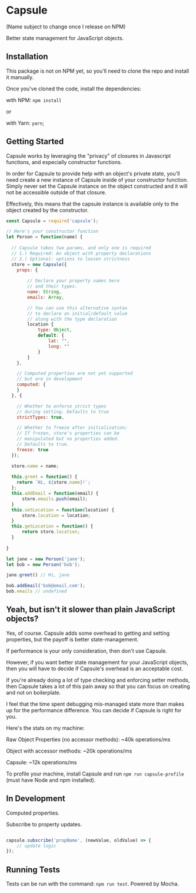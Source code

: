 # Capsule

(Name subject to change once I release on NPM)

Better state management for JavaScript objects.

## Installation

This package is not on NPM yet, so you'll need to clone the repo and install it manually.

Once you've cloned the code, install the dependencies:

with NPM: `npm install`

or 

with Yarn: `yarn`;

## Getting Started

Capsule works by leveraging the "privacy" of closures in Javascript functions, and especially constructor functions.

In order for Capsule to provide help with an object's private state, you'll need create a new instance of Capsule inside of your constructor function. Simply never set the Capsule instance on the object constructed and it will not be accessible
outside of that closure.

Effectively, this means that the capsule instance is available only to the object created by the constructor.

```javascript
const Capsule = require('capsule');

// Here's your constructor function
let Person = function(name) {
 
  // Capsule takes two params, and only one is required
  // 1.) Required: An object with property declarations
  // 2.) Optional: options to loosen strictness
  store = new Capsule({
    props: {
        
        // Declare your property names here
        // and their types.
        name: String,
        emails: Array,

        // You can use this alternative syntax
        // to declare an initial/default value 
        // along with the type declaration
        location {
            type: Object,
            default: {
                lat: "",
                long: ""
            }
        }
    },

    // Computed properties are not yet supported
    // but are in development
    computed: {
    }
  }, {

    // Whether to enforce strict types
    // during setting. Defaults to true
    strictTypes: true,

    // Whether to freeze after initialization;
    // If frozen, store's properties can be
    // manipulated but no properties added.
    // Defaults to true.
    freeze: true
  });

  store.name = name;
    
  this.greet = function() {
    return `Hi, ${store.name}!`;
  };
  this.addEmail = function(email) {
      store.emails.push(email);
  }
  this.setLocation = function(location) {
      store.location = location;
  }
  this.getLocation = function() {
      return store.location;
  }
    
}

let jane = new Person('jane');
let bob = new Person('bob');

jane.greet() // Hi, jane

bob.addEmail('bob@email.com');
bob.emails // undefined
```

## Yeah, but isn't it slower than plain JavaScript objects?

Yes, of course. Capsule adds some overhead to getting and setting properties, but the payoff is better state-management.

If performance is your only consideration, then don't use Capsule.

However, if you want better state management for your JavaScript objects, then you will have to decide if Capsule's overhead is an acceptable cost. 

If you're already doing a lot of type checking and enforcing setter methods, then Capsule takes a lot of this pain away so that you can focus on creating and not on boilerplate.

I feel that the time spent debugging mis-managed state more than makes up for the performance difference. You can decide if Capsule is right for you.

Here's the stats on my machine:

Raw Object Properties (no accessor methods): ~40k operations/ms

Object with accessor methods: ~20k operations/ms

Capsule: ~12k operations/ms

To profile your machine, install Capsule and run `npm run capsule-profile` (must have Node and npm installed).

## In Development

Computed properties.

Subscribe to property updates.

```javascript

capsule.subscribe('propName', (newValue, oldValue) => {
    // update logic
});

```

## Running Tests

Tests can be run with the command: `npm run test`. Powered by Mocha.


